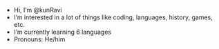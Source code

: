 -  Hi, I’m @kunRavi
-  I’m interested in a lot of things like coding, languages, history, games, etc.
-  I’m currently learning 6 languages
-  Pronouns: He/him

<!---
kunRavi/kunRavi is a ✨ special ✨ repository because its `README.md` (this file) appears on your GitHub profile.
You can click the Preview link to take a look at your changes.
--->
